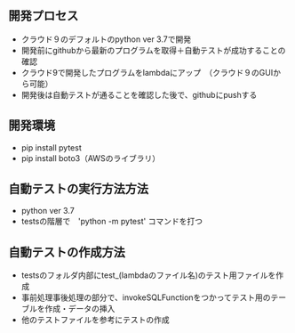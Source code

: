 ## 開発プロセス
- クラウド９のデフォルトのpython ver 3.7で開発
- 開発前にgithubから最新のプログラムを取得＋自動テストが成功することの確認
- クラウド9で開発したプログラムをlambdaにアップ　（クラウド９のGUIから可能）
- 開発後は自動テストが通ることを確認した後で、githubにpushする

## 開発環境
- pip install pytest
- pip install boto3（AWSのライブラリ）
  
## 自動テストの実行方法方法
- python ver 3.7
- testsの階層で　'python -m pytest' コマンドを打つ
  
## 自動テストの作成方法
- testsのフォルダ内部にtest_(lambdaのファイル名)のテスト用ファイルを作成
- 事前処理事後処理の部分で、invokeSQLFunctionをつかってテスト用のテーブルを作成・データの挿入
- 他のテストファイルを参考にテストの作成

  
